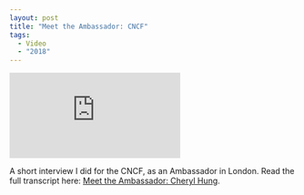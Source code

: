 ```yaml
---
layout: post
title: "Meet the Ambassador: CNCF"
tags:
  - Video
  - "2018"
---
```


<p class="video-wrapper">
    <iframe src="https://www.youtube.com/embed/RWwvZvnRV8s" frameborder="0" allowfullscreen></iframe>
</p>

A short interview I did for the CNCF, as an Ambassador in London. Read the full transcript here: [Meet the Ambassador: Cheryl Hung](https://www.cncf.io/blog/2018/07/26/meet-the-ambassador-cheryl-hung).
